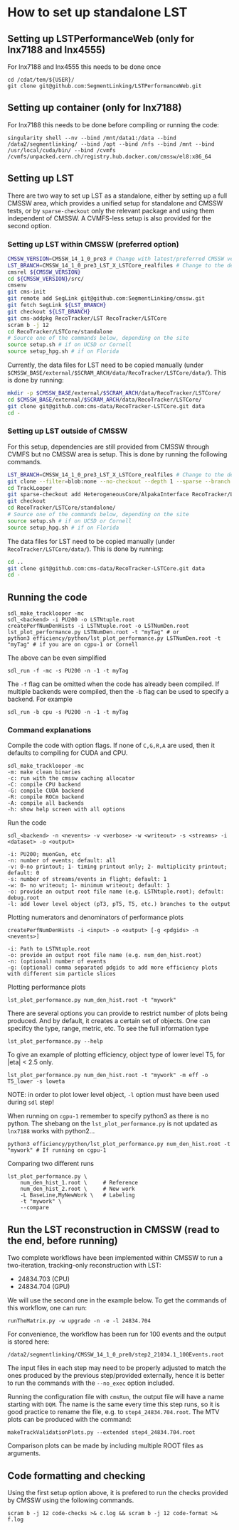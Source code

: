 # How to set up standalone LST

## Setting up LSTPerformanceWeb (only for lnx7188 and lnx4555)

For lnx7188 and lnx4555 this needs to be done once

    cd /cdat/tem/${USER}/
    git clone git@github.com:SegmentLinking/LSTPerformanceWeb.git

## Setting up container (only for lnx7188)

For lnx7188 this needs to be done before compiling or running the code:

    singularity shell --nv --bind /mnt/data1:/data --bind /data2/segmentlinking/ --bind /opt --bind /nfs --bind /mnt --bind /usr/local/cuda/bin/ --bind /cvmfs  /cvmfs/unpacked.cern.ch/registry.hub.docker.com/cmssw/el8:x86_64

## Setting up LST

There are two way to set up LST as a standalone, either by setting up a full CMSSW area, which provides a unified setup for standalone and CMSSW tests, or by `sparse-checkout` only the relevant package and using them independent of CMSSW. A CVMFS-less setup is also provided for the second option.

### Setting up LST within CMSSW (preferred option)

```bash
CMSSW_VERSION=CMSSW_14_1_0_pre3 # Change with latest/preferred CMSSW version
LST_BRANCH=CMSSW_14_1_0_pre3_LST_X_LSTCore_realfiles # Change to the development branch
cmsrel ${CMSSW_VERSION}
cd ${CMSSW_VERSION}/src/
cmsenv
git cms-init
git remote add SegLink git@github.com:SegmentLinking/cmssw.git
git fetch SegLink ${LST_BRANCH}
git checkout ${LST_BRANCH}
git cms-addpkg RecoTracker/LST RecoTracker/LSTCore
scram b -j 12
cd RecoTracker/LSTCore/standalone
# Source one of the commands below, depending on the site
source setup.sh # if on UCSD or Cornell
source setup_hpg.sh # if on Florida
```

Currently, the data files for LST need to be copied manually (under `$CMSSW_BASE/external/$SCRAM_ARCH/data/RecoTracker/LSTCore/data/`). This is done by running:

```bash
mkdir -p $CMSSW_BASE/external/$SCRAM_ARCH/data/RecoTracker/LSTCore/
cd $CMSSW_BASE/external/$SCRAM_ARCH/data/RecoTracker/LSTCore/
git clone git@github.com:cms-data/RecoTracker-LSTCore.git data
cd -
```

### Setting up LST outside of CMSSW

For this setup, dependencies are still provided from CMSSW through CVMFS but no CMSSW area is setup. This is done by running the following commands.

``` bash
LST_BRANCH=CMSSW_14_1_0_pre3_LST_X_LSTCore_realfiles # Change to the development branch
git clone --filter=blob:none --no-checkout --depth 1 --sparse --branch ${LST_BRANCH} https://github.com/SegmentLinking/cmssw.git TrackLooper
cd TrackLooper
git sparse-checkout add HeterogeneousCore/AlpakaInterface RecoTracker/LSTCore
git checkout
cd RecoTracker/LSTCore/standalone/
# Source one of the commands below, depending on the site
source setup.sh # if on UCSD or Cornell
source setup_hpg.sh # if on Florida
```

The data files for LST need to be copied manually (under `RecoTracker/LSTCore/data/`). This is done by running:

```bash
cd ..
git clone git@github.com:cms-data/RecoTracker-LSTCore.git data
cd -
```

<!---
#### Running LST in a CVMFS-less setup

The setup scripts included in this repository assume that the [CernVM File System (CVMFS)](https://cernvm.cern.ch/fs/) is installed. This provides a convenient way to fetch the required dependencies, but it is not necessary to run LST in standalone mode. Here, we briefly describe how to build and run it when CVMFS is not available.

The necessary dependencies are CUDA, ROOT, the Boost libraries, Alpaka, and some CMSSW headers. CUDA, ROOT, and Boost, are fairly standard libraries and are available from multiple package managers. For the remaining necessary headers you will need to clone the [Alpaka](https://github.com/alpaka-group/alpaka) and [CMSSW](https://github.com/cms-sw/cmssw) repositories (since the CMSSW repository is extremely large, the instructions just above need to be followed to checkout the strictly required part of it).

Then all that is left to do is set some environment variables. We give an example of how to do this in lnx7188/cgpu-1.

```bash
# These two lines are only needed to set the right version of gcc and nvcc. They are not needed for standard installations.
export PATH=/cvmfs/cms.cern.ch/el8_amd64_gcc12/external/gcc/12.3.1-40d504be6370b5a30e3947a6e575ca28/bin:/cvmfs/cms.cern.ch/el8_amd64_gcc12/cms/cmssw/CMSSW_14_1_0_pre3/external/el8_amd64_gcc12/bin:$PATH
export LD_LIBRARY_PATH=/cvmfs/cms.cern.ch/el8_amd64_gcc12/cms/cmssw/CMSSW_14_1_0_pre3/biglib/el8_amd64_gcc12:/cvmfs/cms.cern.ch/el8_amd64_gcc12/cms/cmssw/CMSSW_14_1_0_pre3/lib/el8_amd64_gcc12:/cvmfs/cms.cern.ch/el8_amd64_gcc12/cms/cmssw/CMSSW_14_1_0_pre3/external/el8_amd64_gcc12/lib:/cvmfs/cms.cern.ch/el8_amd64_gcc12/external/gcc/12.3.1-40d504be6370b5a30e3947a6e575ca28/lib64:/cvmfs/cms.cern.ch/el8_amd64_gcc12/external/gcc/12.3.1-40d504be6370b5a30e3947a6e575ca28/lib:$LD_LIBRARY_PATH

# These are the lines that you need to manually change for a CVMFS-less setup.
# In this example we use cvmfs paths since that is where the dependencies are in lnx7188/cgpu1, but they can point to local directories.
export BOOST_ROOT=/cvmfs/cms.cern.ch/el8_amd64_gcc12/external/boost/1.80.0-60a217837b5db1cff00c7d88ec42f53a
export ALPAKA_ROOT=/cvmfs/cms.cern.ch/el8_amd64_gcc12/external/alpaka/1.1.0-7d0324257db47fde2d27987e7ff98fb4
export CUDA_HOME=/cvmfs/cms.cern.ch/el8_amd64_gcc12/external/cuda/12.4.1-06cde0cd9f95a73a1ea05c8535f60bde
export ROOT_ROOT=/cvmfs/cms.cern.ch/el8_amd64_gcc12/lcg/root/6.30.07-21947a33e64ceb827a089697ad72e468
export CMSSW_BASE=/cvmfs/cms.cern.ch/el8_amd64_gcc12/cms/cmssw/CMSSW_14_1_0_pre3

# These lines are needed to account for some extra environment variables that are exported in the setup script.
export LD_LIBRARY_PATH=$PWD/SDL:$LD_LIBRARY_PATH
export PATH=$PWD/bin:$PATH
export PATH=$PWD/efficiency/bin:$PATH
export PATH=$PWD/efficiency/python:$PATH
export TRACKLOOPERDIR=$PWD
export TRACKINGNTUPLEDIR=/data2/segmentlinking/CMSSW_12_2_0_pre2/
export LSTOUTPUTDIR=.
source $PWD/code/rooutil/thisrooutil.sh

# After this, you can compile and run LST as usual, as described below.
```
-->

## Running the code

    sdl_make_tracklooper -mc
    sdl_<backend> -i PU200 -o LSTNtuple.root
    createPerfNumDenHists -i LSTNtuple.root -o LSTNumDen.root
    lst_plot_performance.py LSTNumDen.root -t "myTag" # or
    python3 efficiency/python/lst_plot_performance.py LSTNumDen.root -t "myTag" # if you are on cgpu-1 or Cornell

The above can be even simplified

    sdl_run -f -mc -s PU200 -n -1 -t myTag

The `-f` flag can be omitted when the code has already been compiled. If multiple backends were compiled, then the `-b` flag can be used to specify a backend. For example

    sdl_run -b cpu -s PU200 -n -1 -t myTag

### Command explanations

Compile the code with option flags. If none of `C,G,R,A` are used, then it defaults to compiling for CUDA and CPU.

    sdl_make_tracklooper -mc
    -m: make clean binaries
    -c: run with the cmssw caching allocator
    -C: compile CPU backend
    -G: compile CUDA backend
    -R: compile ROCm backend
    -A: compile all backends
    -h: show help screen with all options

Run the code
 
    sdl_<backend> -n <nevents> -v <verbose> -w <writeout> -s <streams> -i <dataset> -o <output>

    -i: PU200; muonGun, etc
    -n: number of events; default: all
    -v: 0-no printout; 1- timing printout only; 2- multiplicity printout; default: 0
    -s: number of streams/events in flight; default: 1
    -w: 0- no writeout; 1- minimum writeout; default: 1
    -o: provide an output root file name (e.g. LSTNtuple.root); default: debug.root
    -l: add lower level object (pT3, pT5, T5, etc.) branches to the output

Plotting numerators and denominators of performance plots

    createPerfNumDenHists -i <input> -o <output> [-g <pdgids> -n <nevents>]

    -i: Path to LSTNtuple.root
    -o: provide an output root file name (e.g. num_den_hist.root)
    -n: (optional) number of events
    -g: (optional) comma separated pdgids to add more efficiency plots with different sim particle slices
    
Plotting performance plots

    lst_plot_performance.py num_den_hist.root -t "mywork"

There are several options you can provide to restrict number of plots being produced.
And by default, it creates a certain set of objects.
One can specifcy the type, range, metric, etc.
To see the full information type

    lst_plot_performance.py --help

To give an example of plotting efficiency, object type of lower level T5, for |eta| < 2.5 only.

    lst_plot_performance.py num_den_hist.root -t "mywork" -m eff -o T5_lower -s loweta

NOTE: in order to plot lower level object, ```-l``` option must have been used during ```sdl``` step!

When running on ```cgpu-1``` remember to specify python3 as there is no python.
The shebang on the ```lst_plot_performance.py``` is not updated as ```lnx7188``` works with python2...

    python3 efficiency/python/lst_plot_performance.py num_den_hist.root -t "mywork" # If running on cgpu-1
                                                                                                                                                           
Comparing two different runs

    lst_plot_performance.py \
        num_den_hist_1.root \     # Reference
        num_den_hist_2.root \     # New work
        -L BaseLine,MyNewWork \   # Labeling
        -t "mywork" \
        --compare

## Run the LST reconstruction in CMSSW (read to the end, before running)

Two complete workflows have been implemented within CMSSW to run a two-iteration, tracking-only reconstruction with LST:
 - 24834.703 (CPU)
 - 24834.704 (GPU)

We will use the second one in the example below. To get the commands of this workflow, one can run:

    runTheMatrix.py -w upgrade -n -e -l 24834.704

For convenience, the workflow has been run for 100 events and the output is stored here:

    /data2/segmentlinking/CMSSW_14_1_0_pre0/step2_21034.1_100Events.root

The input files in each step may need to be properly adjusted to match the ones produced by the previous step/provided externally, hence it is better to run the commands with the `--no_exec` option included.

Running the configuration file with `cmsRun`, the output file will have a name starting with `DQM`. The name is the same every time this step runs,
so it is good practice to rename the file, e.g. to `step4_24834.704.root`.
The MTV plots can be produced with the command:

    makeTrackValidationPlots.py --extended step4_24834.704.root

Comparison plots can be made by including multiple ROOT files as arguments.

## Code formatting and checking

Using the first setup option above, it is prefered to run the checks provided by CMSSW using the following commands.

```
scram b -j 12 code-checks >& c.log && scram b -j 12 code-format >& f.log
```
